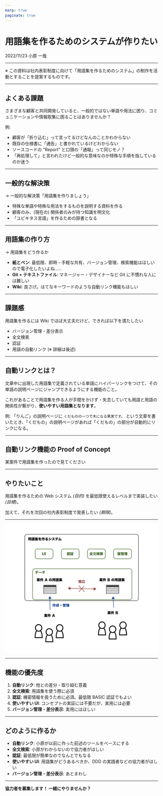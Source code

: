 ```yaml
---
marp: true
paginate: true
---
```


<!-- _paginate: false -->

# 用語集を作るためのシステムが作りたい <!-- fit -->

2022/11/23
小原 一哉

---

※ この資料は社内表彰制度に向けて「用語集を作るためのシステム」の制作を活動とすることを提案するものです。

---

## よくある課題

さまざまな顧客と共同開発していると、一般的ではない単語や用法に困り、コミュニケーションや情報取集に困ることはありませんか？

例:

- 顧客が「折り込む」って言ってるけどなんのことかわからない
- 既存の仕様書に「通告」と書かれているけどわからない
- ソースコードの "Report" と口頭の「通報」って同じモノ？
- 「再処理して」と言われたけど一般的な意味なのか特殊な手順を指しているのか迷う

---

## 一般的な解決策

→ 一般的な解決策「用語集を作りましょう」

- 特殊な単語や特殊な用法をするものを説明する資料を作る
- 顧客のみ、(現在の) 関係者のみが持つ知識を明文化
- 「ユビキタス言語」を作るための辞書となる

---

## 用語集の作り方

→ 用語集をどう作るか

- **紙とペン**: 最低限、即時・手軽な共有、バージョン管理、検索機能はほしいので電子化したいよね……
- **Git + テキストファイル**: マネージャー・デザイナーなど Git に不慣れな人には難しい
- **Wiki**: 良さげ。はてなキーワードのような自動リンク機能もほしい

---

## 課題感

用語集を作るには Wiki でほぼ大丈夫だけど、できれば以下を満たしたい

- バージョン管理・差分表示
- 全文検索
- 認証
- 用語の自動リンク (※ 詳細は後述)

---

## 自動リンクとは？

文章中に出現した用語集で定義されている単語にハイパーリンクをつけて、その単語の説明ページにジャンプできるようにする機能のこと。

これがあることで用語集を作る人が手間をかけず・失念していても用語と用語の関係性が繋がり、**使いやすい用語集となります**。

例: 「りんご」の説明ページに `くだものの一つで木になる果実です。` という文章を書いたとき、「くだもの」の説明ページがあれば「くだもの」の部分が自動的にリンクになる。

---

## 自動リンク機能の Proof of Concept

某案件で用語集を作ったので見てください

---

## やりたいこと

用語集を作るための Web システム _(目的)_ を最低限使えるレベルまで実装したい _(目標)_。

加えて、それを次回の社内表彰制度で発表したい _(期限)_。

---

![bg contain](./image.png)

---

## 機能の優先度

1. **自動リンク**: 他との差分・取り組む意義
2. **全文検索**: 用語集を使う際に必須
3. **認証**: 機密情報を扱うために必須。最低限 BASIC 認証でもよい
4. **使いやすい UI**: コンセプトの実証には不要だが、実用には必要
5. **バージョン管理・差分表示**: 実用にはほしい

---

## どのように作るか

- **自動リンク**: 小原が以前に作った前述のツールをベースにする
- **全文検索**: 小原がわからないので協力者がほしい
- **認証**: 最低限が簡単なのでなんとでもなる
- **使いやすい UI**: 用語集がどうあるべきか、DDD の実践者などの協力者がほしい
- **バージョン管理・差分表示**: あとまわし

---

**協力者を募集します！ 一緒にやりませんか？**
